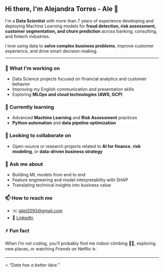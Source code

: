 ## Hi there, I'm Alejandra Torres - Ale 👋

I'm a **Data Scientist** with more than 7 years of experience developing and deploying Machine Learning models for **fraud detection, risk assessment, customer segmentation, and churn prediction** across banking, consulting, and fintech industries.

I love using data to **solve complex business problems**, improve customer experience, and drive smart decision-making.

---

### 🔭 What I'm working on
- Data Science projects focused on financial analytics and customer behavior
- Improving my English communication and presentation skills
- Exploring **MLOps and cloud technologies (AWS, GCP)**

### 🌱 Currently learning
- Advanced **Machine Learning** and **Risk Assessment** practices  
- **Python automation** and **data pipeline optimization**

### 👯 Looking to collaborate on
- Open-source or research projects related to **AI for finance**, **risk modeling**, or **data-driven business strategy**

### 💬 Ask me about
- Building ML models from end to end  
- Feature engineering and model interpretability with SHAP  
- Translating technical insights into business value

### 📫 How to reach me
- ✉️ [jalet2093@gmail.com](mailto:jalet2093@gmail.com)  
- 💼 [LinkedIn](https://www.linkedin.com/in/jalet2093)  


### ⚡ Fun fact
When I’m not coding, you’ll probably find me indoor climbing 🧗‍♀️, exploring new places, or watching *Friends* on Netflix ☕️.

---

⭐️ *“Data has a better idea.”*

